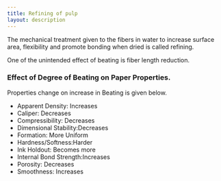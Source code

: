 ```yaml
---
title: Refining of pulp
layout: description
---
```

The mechanical treatment given to the fibers in water to increase surface area, flexibility and promote bonding when dried is called refining.  

One of the unintended effect of beating is fiber length reduction.
###  Effect of Degree of Beating on Paper Properties.

Properties change on increase in Beating is given below.

- Apparent Density: Increases
- Caliper: Decreases
- Compressibility: Decreases
- Dimensional Stability:Decreases
- Formation: More Uniform
- Hardness/Softness:Harder
- Ink Holdout: Becomes more
- Internal Bond Strength:Increases
- Porosity: Decreases
- Smoothness:	Increases